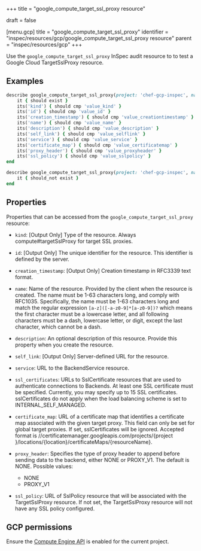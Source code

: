 +++
title = "google_compute_target_ssl_proxy resource"

draft = false


[menu.gcp]
title = "google_compute_target_ssl_proxy"
identifier = "inspec/resources/gcp/google_compute_target_ssl_proxy resource"
parent = "inspec/resources/gcp"
+++

Use the `google_compute_target_ssl_proxy` InSpec audit resource to to test a Google Cloud TargetSslProxy resource.

## Examples

```ruby
describe google_compute_target_ssl_proxy(project: 'chef-gcp-inspec', name: ' ') do
	it { should exist }
	its('kind') { should cmp 'value_kind' }
	its('id') { should cmp 'value_id' }
	its('creation_timestamp') { should cmp 'value_creationtimestamp' }
	its('name') { should cmp 'value_name' }
	its('description') { should cmp 'value_description' }
	its('self_link') { should cmp 'value_selflink' }
	its('service') { should cmp 'value_service' }
	its('certificate_map') { should cmp 'value_certificatemap' }
	its('proxy_header') { should cmp 'value_proxyheader' }
	its('ssl_policy') { should cmp 'value_sslpolicy' }
end

describe google_compute_target_ssl_proxy(project: 'chef-gcp-inspec', name: ' ') do
	it { should_not exist }
end
```

## Properties

Properties that can be accessed from the `google_compute_target_ssl_proxy` resource:


  * `kind`: [Output Only] Type of the resource. Always compute#targetSslProxy for target SSL proxies.

  * `id`: [Output Only] The unique identifier for the resource. This identifier is defined by the server.

  * `creation_timestamp`: [Output Only] Creation timestamp in RFC3339 text format.

  * `name`: Name of the resource. Provided by the client when the resource is created. The name must be 1-63 characters long, and comply with RFC1035. Specifically, the name must be 1-63 characters long and match the regular expression `[a-z]([-a-z0-9]*[a-z0-9])?` which means the first character must be a lowercase letter, and all following characters must be a dash, lowercase letter, or digit, except the last character, which cannot be a dash.

  * `description`: An optional description of this resource. Provide this property when you create the resource.

  * `self_link`: [Output Only] Server-defined URL for the resource.

  * `service`: URL to the BackendService resource.

  * `ssl_certificates`: URLs to SslCertificate resources that are used to authenticate connections to Backends. At least one SSL certificate must be specified. Currently, you may specify up to 15 SSL certificates. sslCertificates do not apply when the load balancing scheme is set to INTERNAL_SELF_MANAGED.

  * `certificate_map`: URL of a certificate map that identifies a certificate map associated with the given target proxy. This field can only be set for global target proxies. If set, sslCertificates will be ignored. Accepted format is //certificatemanager.googleapis.com/projects/{project }/locations/{location}/certificateMaps/{resourceName}.

  * `proxy_header`: Specifies the type of proxy header to append before sending data to the backend, either NONE or PROXY_V1. The default is NONE.
  Possible values:
    * NONE
    * PROXY_V1

  * `ssl_policy`: URL of SslPolicy resource that will be associated with the TargetSslProxy resource. If not set, the TargetSslProxy resource will not have any SSL policy configured.


## GCP permissions

Ensure the [Compute Engine API](https://console.cloud.google.com/apis/library/compute.googleapis.com/) is enabled for the current project.
